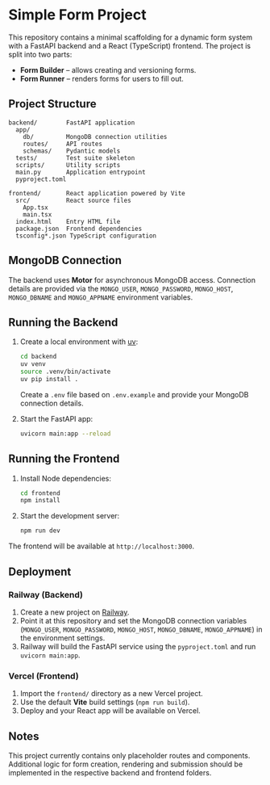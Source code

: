 # Simple Form Project

This repository contains a minimal scaffolding for a dynamic form system
with a FastAPI backend and a React (TypeScript) frontend. The project is
split into two parts:

- **Form Builder** – allows creating and versioning forms.
- **Form Runner** – renders forms for users to fill out.

## Project Structure

```
backend/        FastAPI application
  app/
    db/         MongoDB connection utilities
    routes/     API routes
    schemas/    Pydantic models
  tests/        Test suite skeleton
  scripts/      Utility scripts
  main.py       Application entrypoint
  pyproject.toml

frontend/       React application powered by Vite
  src/          React source files
    App.tsx
    main.tsx
  index.html    Entry HTML file
  package.json  Frontend dependencies
  tsconfig*.json TypeScript configuration
```

## MongoDB Connection

The backend uses **Motor** for asynchronous MongoDB access. Connection
details are provided via the `MONGO_USER`, `MONGO_PASSWORD`, `MONGO_HOST`,
`MONGO_DBNAME` and `MONGO_APPNAME` environment variables.

## Running the Backend

1. Create a local environment with [uv](https://astral.sh/docs/uv/):

   ```bash
   cd backend
   uv venv
   source .venv/bin/activate
   uv pip install .
   ```

   Create a `.env` file based on `.env.example` and provide your MongoDB
   connection details.

2. Start the FastAPI app:

   ```bash
   uvicorn main:app --reload
   ```

## Running the Frontend

1. Install Node dependencies:

   ```bash
   cd frontend
   npm install
   ```

2. Start the development server:

   ```bash
   npm run dev
   ```

The frontend will be available at `http://localhost:3000`.

## Deployment

### Railway (Backend)

1. Create a new project on [Railway](https://railway.app/).
2. Point it at this repository and set the MongoDB connection variables
   (`MONGO_USER`, `MONGO_PASSWORD`, `MONGO_HOST`, `MONGO_DBNAME`,
   `MONGO_APPNAME`) in the environment settings.
3. Railway will build the FastAPI service using the `pyproject.toml` and run
   `uvicorn main:app`.

### Vercel (Frontend)

1. Import the `frontend/` directory as a new Vercel project.
2. Use the default **Vite** build settings (`npm run build`).
3. Deploy and your React app will be available on Vercel.

## Notes

This project currently contains only placeholder routes and components.
Additional logic for form creation, rendering and submission should be
implemented in the respective backend and frontend folders.

